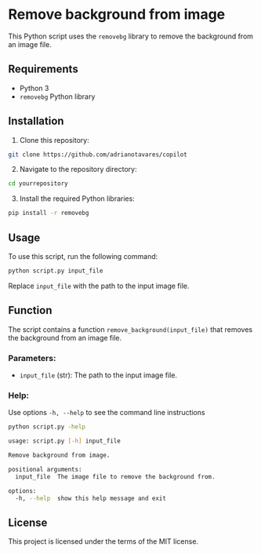 # Remove background from image

This Python script uses the `removebg` library to remove the background from an image file.

## Requirements

- Python 3
- `removebg` Python library

## Installation

1. Clone this repository:

```bash
git clone https://github.com/adrianotavares/copilot
```

2. Navigate to the repository directory:

```bash
cd yourrepository
```

3. Install the required Python libraries:

```bash
pip install -r removebg
```

## Usage

To use this script, run the following command:

```bash
python script.py input_file 
```

Replace `input_file` with the path to the input image file.

## Function

The script contains a function `remove_background(input_file)` that removes the background from an image file.

### Parameters:

- `input_file` (str): The path to the input image file.

### Help:

Use options `-h, --help` to see the command line instructions

```bash
python script.py -help

usage: script.py [-h] input_file

Remove background from image.

positional arguments:
  input_file  The image file to remove the background from.

options:
  -h, --help  show this help message and exit
```

## License

This project is licensed under the terms of the MIT license.
